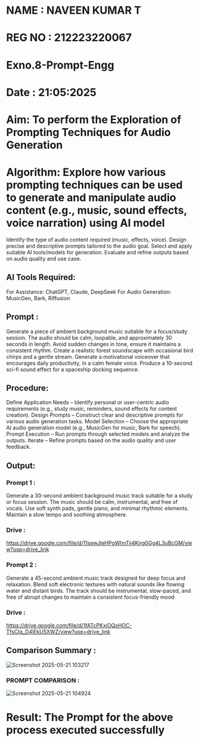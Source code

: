 # NAME : NAVEEN KUMAR T
# REG NO : 212223220067
# Exno.8-Prompt-Engg
# Date : 21:05:2025

# Aim: To perform the Exploration of Prompting Techniques for Audio Generation

# Algorithm: Explore how various prompting techniques can be used to generate and manipulate audio content (e.g., music, sound effects, voice narration) using AI model

Identify the type of audio content required (music, effects, voice).
Design precise and descriptive prompts tailored to the audio goal.
Select and apply suitable AI tools/models for generation.
Evaluate and refine outputs based on audio quality and use case.
## AI Tools Required:
For Assistance: ChatGPT, Claude, DeepSeek
For Audio Generation: MusicGen, Bark, Riffusion
## Prompt :
Generate a piece of ambient background music suitable for a focus/study session.
The audio should be calm, loopable, and approximately 30 seconds in length. Avoid sudden changes in tone,
ensure it maintains a consistent rhythm.
Create a realistic forest soundscape with occasional bird chirps and a gentle stream.
Generate a motivational voiceover that encourages daily productivity, in a calm female voice.
Produce a 10-second sci-fi sound effect for a spaceship docking sequence.
## Procedure:
Define Application Needs – Identify personal or user-centric audio requirements (e.g., study music, reminders, sound effects for content creation).
Design Prompts – Construct clear and descriptive prompts for various audio generation tasks.
Model Selection – Choose the appropriate AI audio generation model (e.g., MusicGen for music, Bark for speech).
Prompt Execution – Run prompts through selected models and analyze the outputs.
Iterate – Refine prompts based on the audio quality and user feedback.

## Output:

### Prompt 1 :
Generate a 30-second ambient background music track suitable for a study or focus session. The music should be calm, instrumental, and free of vocals. Use soft synth pads, gentle piano, and minimal rhythmic elements. Maintain a slow tempo and soothing atmosphere.

### Drive :
https://drive.google.com/file/d/11sewJleHPgWhnTii4Kirg0Gg4L3uBcGM/view?usp=drive_link

### Prompt 2 :
Generate a 45-second ambient music track designed for deep focus and relaxation. Blend soft electronic textures with natural sounds like flowing water and distant birds. The track should be instrumental, slow-paced, and free of abrupt changes to maintain a consistent focus-friendly mood

### Drive :
https://drive.google.com/file/d/1fATcPKxjOQxHOC-TfsCIq_D4lEkU5XWZ/view?usp=drive_link

## Comparison Summary :
![Screenshot 2025-05-21 103217](https://github.com/user-attachments/assets/41224189-2daf-4c1f-a81d-73d1eb94d4ae)

### PROMPT COMPARISON :
![Screenshot 2025-05-21 104924](https://github.com/user-attachments/assets/cf0df477-5806-4c69-b49b-c1061a73329c)


# Result: The Prompt for the above process executed successfully
